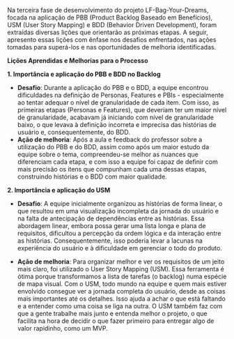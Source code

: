Na terceira fase de desenvolvimento do projeto LF-Bag-Your-Dreams, focada na aplicação de PBB (Product Backlog Baseado em Benefícios), USM (User Story Mapping) e BDD (Behavior Driven Development), foram extraídas diversas lições que orientarão as próximas etapas. A seguir, apresento essas lições com ênfase nos desafios enfrentados, nas ações tomadas para superá-los e nas oportunidades de melhoria identificadas.

**Lições Aprendidas e Melhorias para o Processo**

**1\. Importância e aplicação do PBB e BDD no Backlog**

- **Desafio**: Durante a aplicação do PBB e o BDD, a equipe encontrou dificuldades na definição de Personas, Features e PBIs - especialmente ao tentar adequar o nível de granularidade de cada item. Com isso, as primeiras etapas (Personas e Features), que deveriam ter um maior nível de granularidade, acabavam já iniciando com nível de granularidade baixo, o que levava à definição incorreta e imprecisa das histórias de usuário e, consequentemente, do BDD.
- **Ação de melhoria**: Após a aula e feedback do professor sobre a utilização do PBB e do BDD, assim como após um maior estudo da equipe sobre o tema, compreendeu-se melhor as nuances que diferenciam cada etapa, e com isso a equipe foi capaz de definir com mais precisão os itens que compunham cada uma dessas etapas, construindo histórias e o BDD com maior qualidade.

**2\.  Importância e aplicação do USM**

- **Desafio**: A equipe inicialmente organizou as histórias de forma linear, o que resultou em uma visualização incompleta da jornada do usuário e na falta de antecipação de dependências entre as histórias. Essa abordagem linear, embora possa gerar uma lista longa e plana de requisitos, dificultou a percepção da ordem lógica e da interação entre as histórias. Consequentemente, isso poderia levar a lacunas na experiência do usuário e à dificuldade em gerenciar o todo do produto.

- **Ação de melhoria**: Para organizar melhor e ver os requisitos de um jeito mais claro, foi utilizado o User Story Mapping (USM). Essa ferramenta é ótima porque transformamos a lista de tarefas (o backlog) numa espécie de mapa visual. Com o USM, todo mundo na equipe e quem mais estiver envolvido consegue ver a jornada completa do usuário, desde as coisas mais importantes até os detalhes. Isso ajuda a achar o que está faltando e a entender como uma coisa se liga na outra. O USM também faz com que a gente trabalhe mais junto e entenda melhor o projeto, o que facilita na hora de decidir o que fazer primeiro para entregar algo de valor rapidinho, como um MVP.
